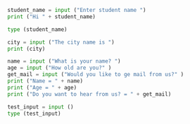 ```python
student_name = input ("Enter student name ")
print ("Hi " + student_name)
```

```python
type (student_name)
```

```python
city = input ("The city name is ")
print (city)
```

```python
name = input ("What is your name? ")
age = input ("How old are you?" )
get_mail = input ("Would you like to ge mail from us?" )
print ("Name = " + name)
print ("Age = " + age)
print ("Do you want to hear from us? = " + get_mail)
```

```python
test_input = input ()
type (test_input)
```
